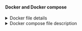 #### Docker and Docker compose
<details>
<summary>Docker file details</summary>
<p>
   
   - FROM openjdk:11    
     - base image which will contain jdk and OS
   - EXPOSE 8181
     - Port exposed to outside container
     
   - ADD target/*.jar app.jar
     - will take jar file from given path and add that to docker image and file name will be app.jar
  - ENTRYPOINT ["java","-jar","/app.jar"]
    - Entry point for the application   
</p>
</details>


<details>
<summary>Docker compose file description</summary>
<p>

   - fsdf
   - sdfs
   - fsdfsd
   
</p>
